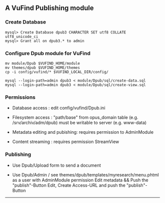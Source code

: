 
## A VuFind Publishing module

### Create Database
  
    mysql> Create Database dpub3 CHARACTER SET utf8 COLLATE utf8_unicode_ci
    mysql> Grant all on dpub3.* to admin 

### Configure Dpub module for VuFind

    mv module/Dpub $VUFIND_HOME/module
    mv themes/dpub $VUFIND_HOME/themes
    cp -i config/vufind/* $VUFIND_LOCAL_DIR/config/

    mysql --login-path=admin dpub3 < module/Dpub/sql/create-data.sql 
    mysql --login-path=admin dpub3 < module/Dpub/sql/create-view.sql 

### Permissions

  - Database access : edit config/vufind/Dpub.ini
  - Filesystem access : "path/base" from opus_domain table 
    (e.g. /srv/archiv/adm/dpub) must be writable to server (e.g. www-data)

  - Metadata editing and pubishing: requires permission to AdminModule
  - Content streaming : requires permission StreamView

### Publishing

  - Use Dpub/Upload form to send a document

  - Use Dpub/Admin / see themes/dpub/templates/myresearch/menu.phtml
    as a user with AdminModule permission
    Edit metadata && Push the "publish"-Button
    Edit, Create Access-URL and push the "publish"-Button 


____________________________________________________________________________
